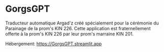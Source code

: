 # GorgsGPT
Traducteur automatique Argad'z créé spécialement pour la cérémonie du Parainage de la prom's KIN 226.
Cette application est fraternellement offerte à la prom's KIN 226 par leur prom's marraine KIN 201.

Hébergement: https://GorgsGPT.streamlit.app

